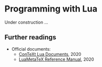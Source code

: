 # Programming with Lua

Under construction ...

## Further readings

- Official documents:
    - [ConTeXt Lua Documents](http://www.pragma-ade.nl/general/manuals/cld-mkiv.pdf), 2020
    - [LuaMetaTeX Reference Manual](http://www.pragma-ade.nl/general/manuals/luametatex.pdf), 2020
